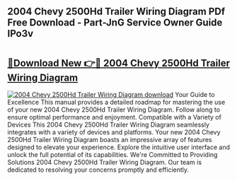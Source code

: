 ## 2004 Chevy 2500Hd Trailer Wiring Diagram PDf Free Download - Part-JnG Service Owner Guide IPo3v

# <h2><a href="http://dfnmyi.blite.top/?on=2004+Chevy+2500Hd+Trailer+Wiring+Diagram">🔗Download New 👉🔴 2004 Chevy 2500Hd Trailer Wiring Diagram</a></h2>

[![2004 Chevy 2500Hd Trailer Wiring Diagram download](https://i.imgur.com/lujVjoI.png)](http://dfnmyi.blite.top/?on=2004+Chevy+2500Hd+Trailer+Wiring+Diagram)
Your Guide to Excellence This manual provides a detailed roadmap for mastering the use of your new 2004 Chevy 2500Hd Trailer Wiring Diagram. Follow along to ensure optimal performance and enjoyment. Compatible with a Variety of Devices This 2004 Chevy 2500Hd Trailer Wiring Diagram seamlessly integrates with a variety of devices and platforms. Your new 2004 Chevy 2500Hd Trailer Wiring Diagram boasts an impressive array of features designed to elevate your experience. Explore the intuitive user interface and unlock the full potential of its capabilities. We're Committed to Providing Solutions 2004 Chevy 2500Hd Trailer Wiring Diagram. Our team is dedicated to resolving your concerns promptly and efficiently.

